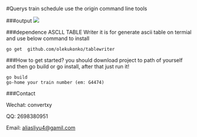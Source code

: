 #Querys train schedule use the origin command line tools


###output
![](http://i1.piimg.com/567571/dec257a424663ab9.gif)

###dependence
ASCLL TABLE Writer it is for generate ascii table on termial
and use below command to install

```
go get  github.com/olekukonko/tablewriter
```

###How to get started?
you should download project to path of yourself and then go build or go install, after that just run it!

```
go build 
go-home your train number (em: G4474)
```
###Contact

Wechat: convertxy

QQ: 2698380951

Email: aliasliyu4@gamil.com
